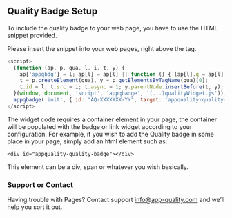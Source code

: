 ## Quality Badge Setup
To include the quality badge to your web page, you have to use the HTML snippet provided.

Please insert the snippet into your web pages, right above the </body> tag.

```js
<script>
  (function (ap, p, qua, l, i, t, y) {
    ap['appqbdg'] = l; ap[l] = ap[l] || function () { (ap[l].q = ap[l].q || []).push(arguments) };
    t = p.createElement(qua), y = p.getElementsByTagName(qua)[0];
    t.id = l; t.src = i; t.async = 1; y.parentNode.insertBefore(t, y);
  }(window, document, 'script', 'appqbadge', '(...)qualityWidget.js'));
  appqbadge('init', { id: "AQ-XXXXXXX-YY", target: 'appquality-quality-badge' });
</script>
```
The widget code requires a container element in your page, the container will be populated with the badge or link widget according to your configuration.
For example, if you wish to add the Quality badge in some place in your page, simply add an html element such as:

```
<div id="appquality-quality-badge"></div>
```

This element can be a div, span or whatever you wish basically.

### Support or Contact

Having trouble with Pages? Contact support [info@app-quality.com](info@app-quality.com) and we’ll help you sort it out.
